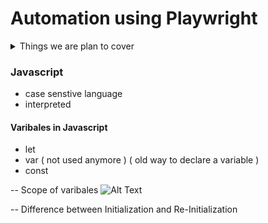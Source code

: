 # Automation using Playwright

<details>
<summary>Things we are plan to cover</summary>

- [ ] Javascript
    - [ ] Basic JS : 02/05/25 - 03/05/25
    - [ ] Functions
    - [ ] Intermediate JS

- [ ] Typescript
    - [ ] Baisc TS
    - [ ] Interfaces
    - [ ] Enums
    - [ ] Generics

- [ ] Playwright
    - [ ] Basic Playwright
    - [ ] Locators
    - [ ] Chained locators


</details>

### Javascript

- case senstive language
- interpreted

#### Varibales in Javascript
- let
- var ( not used anymore ) ( old way to declare a variable )
- const

-- Scope of varibales
![Alt Text](differentVarFeatures.png)

-- Difference between Initialization and Re-Initialization